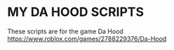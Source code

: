# MY DA HOOD SCRIPTS
These scripts are for the game Da Hood
https://www.roblox.com/games/2788229376/Da-Hood
